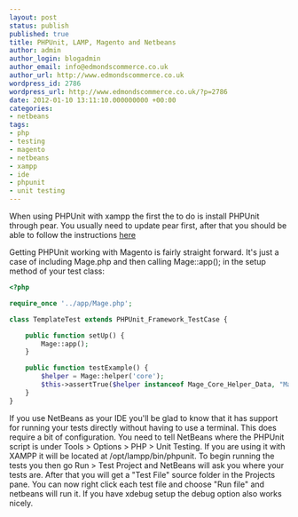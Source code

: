 ```yaml
---
layout: post
status: publish
published: true
title: PHPUnit, LAMP, Magento and Netbeans
author: admin
author_login: blogadmin
author_email: info@edmondscommerce.co.uk
author_url: http://www.edmondscommerce.co.uk
wordpress_id: 2786
wordpress_url: http://www.edmondscommerce.co.uk/?p=2786
date: 2012-01-10 13:11:10.000000000 +00:00
categories:
- netbeans
tags:
- php
- testing
- magento
- netbeans
- xampp
- ide
- phpunit
- unit testing
---
```

When using PHPUnit with xampp the first the to do is install PHPUnit through pear. You usually need to update pear first, after that you should be able to follow the instructions <a href="http://pear.phpunit.de/">here</a>

Getting PHPUnit working with Magento is fairly straight forward. It's just a case of including Mage.php and then calling Mage::app(); in the setup method of your test class:

```php
<?php

require_once '../app/Mage.php';

class TemplateTest extends PHPUnit_Framework_TestCase {

    public function setUp() {
        Mage::app();
    }

    public function testExample() {
        $helper = Mage::helper('core');
        $this->assertTrue($helper instanceof Mage_Core_Helper_Data, "Magento isn't running!");
    }
}
```

If you use NetBeans as your IDE you'll be glad to know that it has support for running your tests directly without having to use a terminal. This does require a bit of configuration. You need to tell NetBeans where the PHPUnit script is under Tools > Options > PHP > Unit Testing. If you are using it with XAMPP it will be located at /opt/lampp/bin/phpunit. To begin running the tests you then go Run > Test Project and NetBeans will ask you where your tests are. After that you will get a "Test File" source folder in the Projects pane. You can now right click each test file and choose "Run file" and netbeans will run it. If you have xdebug setup the debug option also works nicely.
